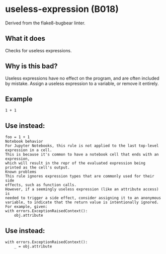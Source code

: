# useless-expression (B018)
Derived from the flake8-bugbear linter.
## What it does
Checks for useless expressions.
## Why is this bad?
Useless expressions have no effect on the program, and are often included
by mistake. Assign a useless expression to a variable, or remove it
entirely.
## Example
```
1 + 1
```
## Use instead:
```
foo = 1 + 1
Notebook behavior
For Jupyter Notebooks, this rule is not applied to the last top-level expression in a cell.
This is because it's common to have a notebook cell that ends with an expression,
which will result in the repr of the evaluated expression being printed as the cell's output.
Known problems
This rule ignores expression types that are commonly used for their side
effects, such as function calls.
However, if a seemingly useless expression (like an attribute access) is
needed to trigger a side effect, consider assigning it to an anonymous
variable, to indicate that the return value is intentionally ignored.
For example, given:
with errors.ExceptionRaisedContext():
    obj.attribute
```
## Use instead:
```
with errors.ExceptionRaisedContext():
    _ = obj.attribute
```